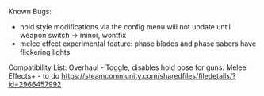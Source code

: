 ﻿
Known Bugs:

- hold style modifications via the config menu will not update until weapon switch -> minor, wontfix
- melee effect experimental feature: phase blades and phase sabers have flickering lights

Compatibility List:
Overhaul - Toggle, disables hold pose for guns.
Melee Effects+ - to do https://steamcommunity.com/sharedfiles/filedetails/?id=2966457992
